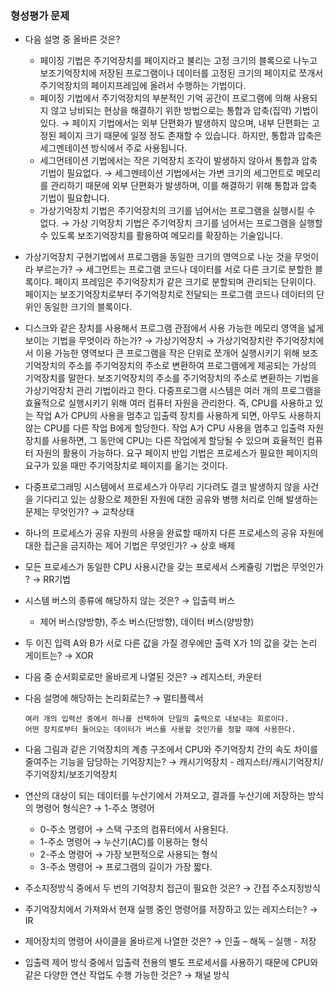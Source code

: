 ### 형성평가 문제

- 다음 설명 중 올바른 것은?
    - 페이징 기법은 주기억장치를 페이지라고 불리는 고정 크기의 블록으로 나누고 보조기억장치에 저장된 프로그램이나 데이터를 고정된 크기의 페이지로 쪼개서 주기억장치의 페이지프레임에 올려서 수행하는 기법이다.
    - 페이징 기법에서 주기억장치의 부분적인 기억 공간이 프로그램에 의해 사용되지 않고 낭비되는 현상을 해결하기 위한 방법으로는 통합과 압축(집약) 기법이 있다. → 페이지 기법에서는 외부 단편화가 발생하지 않으며, 내부 단편화는 고정된 페이지 크기 때문에 일정 정도 존재할 수 있습니다. 하지만, 통합과 압축은 세그멘테이션 방식에서 주로 사용됩니다.
    - 세그먼테이션 기법에서는 작은 기억장치 조각이 발생하지 않아서 통합과 압축 기법이 필요없다. → 세그멘테이션 기법에서는 가변 크기의 세그먼트로 메모리를 관리하기 때문에 외부 단편화가 발생하며, 이를 해결하기 위해 통합과 압축 기법이 필요합니다.
    - 가상기억장치 기법은 주기억장치의 크기를 넘어서는 프로그램을 실행시킬 수 없다. → 가상 기억장치 기법은 주기억장치 크기를 넘어서는 프로그램을 실행할 수 있도록 보조기억장치를 활용하여 메모리를 확장하는 기술입니다.
- 가상기억장치 구현기법에서 프로그램을 동일한 크기의 영역으로 나눈 것을 무엇이라 부르는가? → 세그먼트는 프로그램 코드나 데이터를 서로 다른 크기로 분할한 블록이다. 페이지 프레임은 주기억장치가 같은 크기로 분할되며 관리되는 단위이다. 페이지는 보조기억장치로부터 주기억장치로 전달되는 프로그램 코드나 데이터의 단위인 동일한 크기의 블록이다.
- 디스크와 같은 장치를 사용해서 프로그램 관점에서 사용 가능한 메모리 영역을 넓게 보이는 기법을 무엇이라 하는가? → 가상기억장치 → 가상기억장치란 주기억장치에서 이용 가능한 영역보다 큰 프로그램을 작은 단위로 쪼개어 실행시키기 위해 보조기억장치의 주소를 주기억장치의 주소로 변환하여 프로그램에게 제공되는 가상의 기억장치를 말한다. 보조기억장치의 주소를 주기억장치의 주소로 변환하는 기법을 가상기억장치 관리 기법이라고 한다. 다중프로그램 시스템은 여러 개의 프로그램을 효율적으로 실행시키기 위해 여러 컴퓨터 자원을 관리한다. 즉, CPU를 사용하고 있는 작업 A가 CPU의 사용을 멈추고 입출력 장치를 사용하게 되면, 아무도 사용하지 않는 CPU를 다른 작업 B에게 할당한다. 작업 A가 CPU 사용을 멈추고 입출력 자원 장치를 사용하면, 그 동안에 CPU는 다른 작업에게 할당될 수 있으며 효율적인 컴퓨터 자원의 활용이 가능하다. 요구 페이지 반입 기법은 프로세스가 필요한 페이지의 요구가 있을 때만 주기억장치로 페이지를 옮기는 것이다.
- 다중프로그래밍 시스템에서 프로세스가 아무리 기다려도 결코 발생하지 않을 사건을 기다리고 있는 상황으로 제한된 자원에 대한 공유와 병행 처리로 인해 발생하는 문제는 무엇인가? → 교착상태
- 하나의 프로세스가 공유 자원의 사용을 완료할 때까지 다른 프로세스의 공유 자원에 대한 접근을 금지하는 제어 기법은 무엇인가? → 상호 배제
- 모든 프로세스가 동일한 CPU 사용시간을 갖는 프로세서 스케쥴링 기법은 무엇인가 ? → RR기법
- 시스템 버스의 종류에 해당하지 않는 것은? → 입출력 버스
    - 제어 버스(양방향), 주소 버스(단방향), 데이터 버스(양방향)
- 두 이진 입력 A와 B가 서로 다른 값을 가질 경우에만 출력 X가 1의 값을 갖는 논리 게이트는? → XOR
- 다음 중 순서회로로만 올바르게 나열된 것은? → 레지스터, 카운터
- 다음 설명에 해당하는 논리회로는? → 멀티플렉서
    
    ```
    여러 개의 입력선 중에서 하나를 선택하여 단일의 출력으로 내보내는 회로이다.
    어떤 장치로부터 들어오는 데이터가 버스를 사용할 것인가를 정할 때에 사용한다.
    ```
    
- 다음 그림과 같은 기억장치의 계층 구조에서 CPU와 주기억장치 간의 속도 차이를 줄여주는 기능을 담당하는 기억장치는? → 캐시기억장치 - 레지스터/캐시기억장치/주기억장치/보조기억장치
- 연산의 대상이 되는 데이터를 누산기에서 가져오고, 결과를 누산기에 저장하는 방식의 명령어 형식은? → 1-주소 명령어
    - 0-주소 명령어 → 스택 구조의 컴퓨터에서 사용된다.
    - 1-주소 명령어 → 누산기(AC)를 이용하는 형식
    - 2-주소 명령어 → 가장 보편적으로 사용되는 형식
    - 3-주소 명령어 → 프로그램의 길이가 가장 짧다.
- 주소지정방식 중에서 두 번의 기억장치 접근이 필요한 것은? → 간접 주소지정방식
- 주기억장치에서 가져와서 현재 실행 중인 명령어를 저장하고 있는 레지스터는? → IR
- 제어장치의 명령어 사이클을 올바르게 나열한 것은? → 인출 – 해독 – 실행 - 저장
- 입출력 제어 방식 중에서 입출력 전용의 별도 프로세서를 사용하기 때문에 CPU와 같은 다양한 연산 작업도 수행 가능한 것은? → 채널 방식